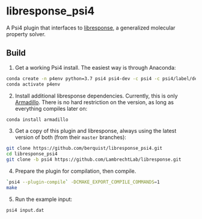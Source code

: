 # libresponse_psi4

A Psi4 plugin that interfaces to [libresponse](https://github.com/LambrechtLab/libresponse), a generalized molecular property solver.

## Build

1. Get a working Psi4 install. The easiest way is through Anaconda:
```bash
conda create -n p4env python=3.7 psi4 psi4-dev -c psi4 -c psi4/label/dev
conda activate p4env
```
2. Install additional libresponse dependencies. Currently, this is only [Armadillo](http://arma.sourceforge.net/). There is no hard restriction on the version, as long as everything compiles later on:
```bash
conda install armadillo
```
3. Get a copy of this plugin and libresponse, always using the latest version of both (from their `master` branches):
```bash
git clone https://github.com/berquist/libresponse_psi4.git
cd libresponse_psi4
git clone -b psi4 https://github.com/LambrechtLab/libresponse.git
```
4. Prepare the plugin for compilation, then compile.
```bash
`psi4 --plugin-compile` -DCMAKE_EXPORT_COMPILE_COMMANDS=1
make
```
5. Run the example input:
```bash
psi4 input.dat
```

